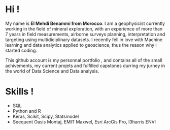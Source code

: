 # Hi !

My name is **El Mehdi Benammi from Morocco**. I am a geophysicist currently working in the field of mineral exploration, with an experience of more than 7 years in field measurements, airborne surveys planning, interpretation and targeting using multidiciplinary datasets. I recently fell in love with Machine learning and data analytics applied to geoscience, thus the reason why i started coding.

This github account is my personnal portfolio , and contains all of the small achivements, my current projets and fulfilled capstones durring my jurney in the world of Data Science and Data analysis.

# Skills !
* SQL
* Python and R
* Keras, Scikit, Scipy, Statsmodel
* Seequent Oasis Montaj, EMIT Maxwel, Esri ArcGis Pro, l3harris ENVI


